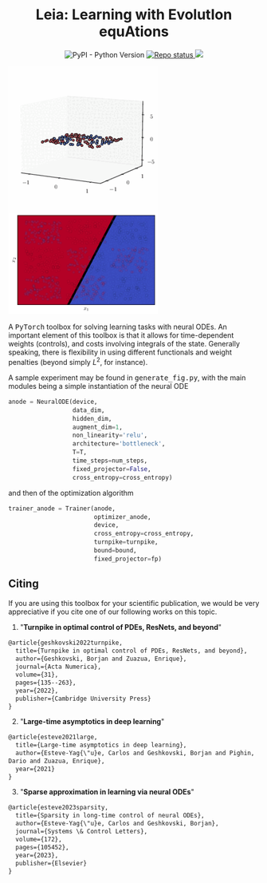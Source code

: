 <!-- Title -->
<h1 align="center">
  Leia: Learning with EvolutIon equAtions
</h1>

<!-- Information badges -->
<p align="center">
  <img alt="PyPI - Python Version" src="https://img.shields.io/pypi/pyversions/dedalus">
  <a href="https://www.repostatus.org/#concept">
    <img alt="Repo status" src="https://www.repostatus.org/badges/latest/concept.svg" />
  </a>
  <a href="https://doi.org/10.1017/S0962492922000046">
  <img src="https://zenodo.org/badge/DOI/10.1017/S0962492922000046.svg">
  </a>
</p>

<p align="header">
  <img src="videos/traj.gif" alt="animated" width="300"/>
  &nbsp;
  &nbsp;
  &nbsp;
  <img src="videos/gen.gif" alt="animated" width="300"/>
</p>

A <tt>PyTorch</tt> toolbox for solving learning tasks with neural ODEs. An important element of this toolbox is that it allows for time-dependent weights (controls), and costs involving integrals of the state. Generally speaking, there is flexibility in using different functionals and weight penalties (beyond simply $L^2$, for instance).

A sample experiment may be found in <tt>generate_fig.py</tt>, with the main modules being a simple instantiation of the neural ODE

```python
anode = NeuralODE(device, 
                  data_dim, 
                  hidden_dim, 
                  augment_dim=1, 
                  non_linearity='relu',
                  architecture='bottleneck', 
                  T=T, 
                  time_steps=num_steps, 
                  fixed_projector=False, 
                  cross_entropy=cross_entropy)
```
and then of the optimization algorithm

```python
trainer_anode = Trainer(anode, 
                        optimizer_anode, 
                        device, 
                        cross_entropy=cross_entropy, 
                        turnpike=turnpike,
                        bound=bound, 
                        fixed_projector=fp)
```

## Citing 

If you are using this toolbox for your scientific publication, we would be very appreciative if you cite one of our following works on this topic.

1. "**Turnpike in optimal control of PDEs, ResNets, and beyond**"

```
@article{geshkovski2022turnpike,
  title={Turnpike in optimal control of PDEs, ResNets, and beyond},
  author={Geshkovski, Borjan and Zuazua, Enrique},
  journal={Acta Numerica},
  volume={31},
  pages={135--263},
  year={2022},
  publisher={Cambridge University Press}
}
```

2. "**Large-time asymptotics in deep learning**"

```
@article{esteve2021large,
  title={Large-time asymptotics in deep learning},
  author={Esteve-Yag{\"u}e, Carlos and Geshkovski, Borjan and Pighin, Dario and Zuazua, Enrique},
  year={2021}
}
```

3. "**Sparse approximation in learning via neural ODEs**"

```
@article{esteve2023sparsity,
  title={Sparsity in long-time control of neural ODEs},
  author={Esteve-Yag{\"u}e, Carlos and Geshkovski, Borjan},
  journal={Systems \& Control Letters},
  volume={172},
  pages={105452},
  year={2023},
  publisher={Elsevier}
}
```

<!-- ## Improvements

The toolbox can be improved by further adding the following functionalities: 
- Weight clipping for bottleneck architectures to ensure $L^1$ and $L^\infty$ constraints.
- Time-dependent weights for non-uniform time-stepping. -->
